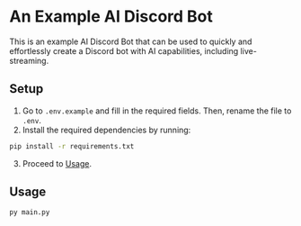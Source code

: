 # An Example AI Discord Bot

This is an example AI Discord Bot that can be used to quickly and effortlessly create a Discord bot with AI capabilities, including live-streaming.

## Setup
1. Go to `.env.example` and fill in the required fields. Then, rename the file to `.env`.
2. Install the required dependencies by running:
```sh
pip install -r requirements.txt
```
3. Proceed to [Usage](#usage).

## Usage
```sh
py main.py
```
